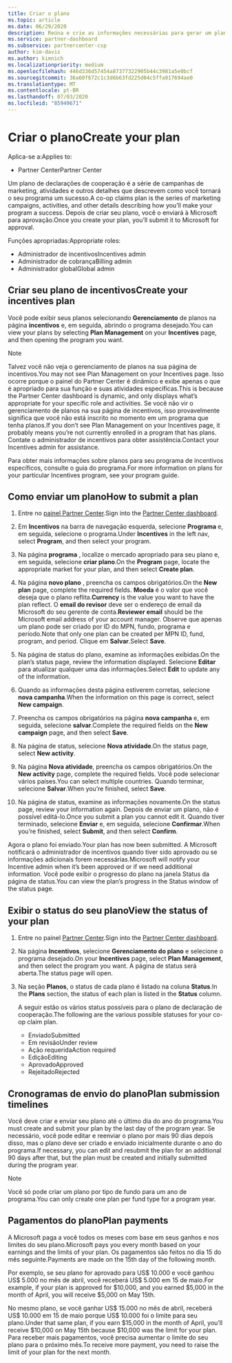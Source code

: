 ```yaml
---
title: Criar o plano
ms.topic: article
ms.date: 06/29/2020
description: Reúna e crie as informações necessárias para gerar um plano de marketing bem-sucedido para seu programa de incentivos.
ms.service: partner-dashboard
ms.subservice: partnercenter-csp
author: kim-davis
ms.author: kimnich
ms.localizationpriority: medium
ms.openlocfilehash: 446d336d57454a87377322905b44c3981a5e0bcf
ms.sourcegitcommit: 36a60f672c1c3d6b63fd225d04c5ffa917694ae0
ms.translationtype: MT
ms.contentlocale: pt-BR
ms.lasthandoff: 07/03/2020
ms.locfileid: "85949671"
---
```

# <a name="create-your-plan"></a><span data-ttu-id="925d4-103">Criar o plano</span><span class="sxs-lookup"><span data-stu-id="925d4-103">Create your plan</span></span>

<span data-ttu-id="925d4-104">Aplica-se a:</span><span class="sxs-lookup"><span data-stu-id="925d4-104">Applies to:</span></span>

- <span data-ttu-id="925d4-105">Partner Center</span><span class="sxs-lookup"><span data-stu-id="925d4-105">Partner Center</span></span>

<span data-ttu-id="925d4-106">Um plano de declarações de cooperação é a série de campanhas de marketing, atividades e outros detalhes que descrevem como você tornará o seu programa um sucesso.</span><span class="sxs-lookup"><span data-stu-id="925d4-106">A co-op claims plan is the series of marketing campaigns, activities, and other details describing how you’ll make your program a success.</span></span> <span data-ttu-id="925d4-107">Depois de criar seu plano, você o enviará à Microsoft para aprovação.</span><span class="sxs-lookup"><span data-stu-id="925d4-107">Once you create your plan, you’ll submit it to Microsoft for approval.</span></span> 

<span data-ttu-id="925d4-108">Funções apropriadas:</span><span class="sxs-lookup"><span data-stu-id="925d4-108">Appropriate roles:</span></span>

- <span data-ttu-id="925d4-109">Administrador de incentivos</span><span class="sxs-lookup"><span data-stu-id="925d4-109">Incentives admin</span></span>
- <span data-ttu-id="925d4-110">Administrador de cobrança</span><span class="sxs-lookup"><span data-stu-id="925d4-110">Billing admin</span></span>
- <span data-ttu-id="925d4-111">Administrador global</span><span class="sxs-lookup"><span data-stu-id="925d4-111">Global admin</span></span>

## <a name="create-your-incentives-plan"></a><span data-ttu-id="925d4-112">Criar seu plano de incentivos</span><span class="sxs-lookup"><span data-stu-id="925d4-112">Create your incentives plan</span></span>

<span data-ttu-id="925d4-113">Você pode exibir seus planos selecionando **Gerenciamento** de planos na página **incentivos** e, em seguida, abrindo o programa desejado.</span><span class="sxs-lookup"><span data-stu-id="925d4-113">You can view your plans by selecting **Plan Management** on your **Incentives** page, and then opening the program you want.</span></span>

>[!NOTE]
><span data-ttu-id="925d4-114">Talvez você não veja o gerenciamento de planos na sua página de incentivos.</span><span class="sxs-lookup"><span data-stu-id="925d4-114">You may not see Plan Management on your Incentives page.</span></span> <span data-ttu-id="925d4-115">Isso ocorre porque o painel do Partner Center é dinâmico e exibe apenas o que é apropriado para sua função e suas atividades específicas.</span><span class="sxs-lookup"><span data-stu-id="925d4-115">This is because the Partner Center dashboard is dynamic, and only displays what’s appropriate for your specific role and activities.</span></span> <span data-ttu-id="925d4-116">Se você não vir o gerenciamento de planos na sua página de incentivos, isso provavelmente significa que você não está inscrito no momento em um programa que tenha planos.</span><span class="sxs-lookup"><span data-stu-id="925d4-116">If you don’t see Plan Management on your Incentives page, it probably means you’re not currently enrolled in a program that has plans.</span></span> <span data-ttu-id="925d4-117">Contate o administrador de incentivos para obter assistência.</span><span class="sxs-lookup"><span data-stu-id="925d4-117">Contact your Incentives admin for assistance.</span></span>

<span data-ttu-id="925d4-118">Para obter mais informações sobre planos para seu programa de incentivos específicos, consulte o guia do programa.</span><span class="sxs-lookup"><span data-stu-id="925d4-118">For more information on plans for your particular Incentives program, see your program guide.</span></span>

## <a name="how-to-submit-a-plan"></a><span data-ttu-id="925d4-119">Como enviar um plano</span><span class="sxs-lookup"><span data-stu-id="925d4-119">How to submit a plan</span></span>

1. <span data-ttu-id="925d4-120">Entre no [painel Partner Center](https://partner.microsoft.com/dashboard/).</span><span class="sxs-lookup"><span data-stu-id="925d4-120">Sign into the [Partner Center dashboard](https://partner.microsoft.com/dashboard/).</span></span>

2. <span data-ttu-id="925d4-121">Em **Incentivos** na barra de navegação esquerda, selecione **Programa** e, em seguida, selecione o programa.</span><span class="sxs-lookup"><span data-stu-id="925d4-121">Under **Incentives** in the left nav, select **Program**, and then select your program.</span></span> 

3. <span data-ttu-id="925d4-122">Na página **programa** , localize o mercado apropriado para seu plano e, em seguida, selecione **criar plano**.</span><span class="sxs-lookup"><span data-stu-id="925d4-122">On the **Program** page, locate the appropriate market for your plan, and then select **Create plan**.</span></span> 

4. <span data-ttu-id="925d4-123">Na página **novo plano** , preencha os campos obrigatórios.</span><span class="sxs-lookup"><span data-stu-id="925d4-123">On the **New plan** page, complete the required fields.</span></span> <span data-ttu-id="925d4-124">**Moeda** é o valor que você deseja que o plano reflita.</span><span class="sxs-lookup"><span data-stu-id="925d4-124">**Currency** is the value you want to have the plan reflect.</span></span> <span data-ttu-id="925d4-125">O **email do revisor** deve ser o endereço de email da Microsoft do seu gerente de conta.</span><span class="sxs-lookup"><span data-stu-id="925d4-125">**Reviewer email** should be the Microsoft email address of your account manager.</span></span> <span data-ttu-id="925d4-126">Observe que apenas um plano pode ser criado por ID do MPN, fundo, programa e período.</span><span class="sxs-lookup"><span data-stu-id="925d4-126">Note that only one plan can be created per MPN ID, fund, program, and period.</span></span> <span data-ttu-id="925d4-127">Clique em **Salvar**.</span><span class="sxs-lookup"><span data-stu-id="925d4-127">Select **Save**.</span></span>

5. <span data-ttu-id="925d4-128">Na página de status do plano, examine as informações exibidas.</span><span class="sxs-lookup"><span data-stu-id="925d4-128">On the plan’s status page, review the information displayed.</span></span> <span data-ttu-id="925d4-129">Selecione **Editar** para atualizar qualquer uma das informações.</span><span class="sxs-lookup"><span data-stu-id="925d4-129">Select **Edit** to update any of the information.</span></span>

6. <span data-ttu-id="925d4-130">Quando as informações desta página estiverem corretas, selecione **nova campanha**.</span><span class="sxs-lookup"><span data-stu-id="925d4-130">When the information on this page is correct, select **New campaign**.</span></span>

7. <span data-ttu-id="925d4-131">Preencha os campos obrigatórios na página **nova campanha** e, em seguida, selecione **salvar**.</span><span class="sxs-lookup"><span data-stu-id="925d4-131">Complete the required fields on the **New campaign** page, and then select **Save**.</span></span>

8. <span data-ttu-id="925d4-132">Na página de status, selecione **Nova atividade**.</span><span class="sxs-lookup"><span data-stu-id="925d4-132">On the status page, select **New activity**.</span></span> 

9. <span data-ttu-id="925d4-133">Na página **Nova atividade**, preencha os campos obrigatórios.</span><span class="sxs-lookup"><span data-stu-id="925d4-133">On the **New activity** page, complete the required fields.</span></span> <span data-ttu-id="925d4-134">Você pode selecionar vários países.</span><span class="sxs-lookup"><span data-stu-id="925d4-134">You can select multiple countries.</span></span> <span data-ttu-id="925d4-135">Quando terminar, selecione **Salvar**.</span><span class="sxs-lookup"><span data-stu-id="925d4-135">When you’re finished, select **Save**.</span></span> 

10. <span data-ttu-id="925d4-136">Na página de status, examine as informações novamente.</span><span class="sxs-lookup"><span data-stu-id="925d4-136">On the status page, review your information again.</span></span> <span data-ttu-id="925d4-137">Depois de enviar um plano, não é possível editá-lo.</span><span class="sxs-lookup"><span data-stu-id="925d4-137">Once you submit a plan you cannot edit it.</span></span> <span data-ttu-id="925d4-138">Quando tiver terminado, selecione **Enviar** e, em seguida, selecione **Confirmar**.</span><span class="sxs-lookup"><span data-stu-id="925d4-138">When you’re finished, select **Submit**, and then select **Confirm**.</span></span>

<span data-ttu-id="925d4-139">Agora o plano foi enviado.</span><span class="sxs-lookup"><span data-stu-id="925d4-139">Your plan has now been submitted.</span></span> <span data-ttu-id="925d4-140">A Microsoft notificará o administrador de incentivos quando tiver sido aprovado ou se informações adicionais forem necessárias.</span><span class="sxs-lookup"><span data-stu-id="925d4-140">Microsoft will notify your Incentive admin when it’s been approved or if we need additional information.</span></span> <span data-ttu-id="925d4-141">Você pode exibir o progresso do plano na janela Status da página de status.</span><span class="sxs-lookup"><span data-stu-id="925d4-141">You can view the plan’s progress in the Status window of the status page.</span></span>

## <a name="view-the-status-of-your-plan"></a><span data-ttu-id="925d4-142">Exibir o status do seu plano</span><span class="sxs-lookup"><span data-stu-id="925d4-142">View the status of your plan</span></span>

1. <span data-ttu-id="925d4-143">Entre no painel [Partner Center](https://partner.microsoft.com/dashboard/).</span><span class="sxs-lookup"><span data-stu-id="925d4-143">Sign into the [Partner Center dashboard](https://partner.microsoft.com/dashboard/).</span></span>

2. <span data-ttu-id="925d4-144">Na página **Incentivos**, selecione **Gerenciamento do plano** e selecione o programa desejado.</span><span class="sxs-lookup"><span data-stu-id="925d4-144">On your **Incentives** page, select **Plan Management**, and then select the program you want.</span></span> <span data-ttu-id="925d4-145">A página de status será aberta.</span><span class="sxs-lookup"><span data-stu-id="925d4-145">The status page will open.</span></span>

3. <span data-ttu-id="925d4-146">Na seção **Planos**, o status de cada plano é listado na coluna **Status**.</span><span class="sxs-lookup"><span data-stu-id="925d4-146">In the **Plans** section, the status of each plan is listed in the **Status** column.</span></span>

   <span data-ttu-id="925d4-147">A seguir estão os vários status possíveis para o plano de declaração de cooperação.</span><span class="sxs-lookup"><span data-stu-id="925d4-147">The following are the various possible statuses for your co-op claim plan.</span></span>

   - <span data-ttu-id="925d4-148">Enviado</span><span class="sxs-lookup"><span data-stu-id="925d4-148">Submitted</span></span>
   - <span data-ttu-id="925d4-149">Em revisão</span><span class="sxs-lookup"><span data-stu-id="925d4-149">Under review</span></span>
   - <span data-ttu-id="925d4-150">Ação requerida</span><span class="sxs-lookup"><span data-stu-id="925d4-150">Action required</span></span>
   - <span data-ttu-id="925d4-151">Edição</span><span class="sxs-lookup"><span data-stu-id="925d4-151">Editing</span></span>
   - <span data-ttu-id="925d4-152">Aprovado</span><span class="sxs-lookup"><span data-stu-id="925d4-152">Approved</span></span>
   - <span data-ttu-id="925d4-153">Rejeitado</span><span class="sxs-lookup"><span data-stu-id="925d4-153">Rejected</span></span>

## <a name="plan-submission-timelines"></a><span data-ttu-id="925d4-154">Cronogramas de envio do plano</span><span class="sxs-lookup"><span data-stu-id="925d4-154">Plan submission timelines</span></span>

<span data-ttu-id="925d4-155">Você deve criar e enviar seu plano até o último dia do ano do programa.</span><span class="sxs-lookup"><span data-stu-id="925d4-155">You must create and submit your plan by the last day of the program year.</span></span> <span data-ttu-id="925d4-156">Se necessário, você pode editar e reenviar o plano por mais 90 dias depois disso, mas o plano deve ser criado e enviado inicialmente durante o ano do programa.</span><span class="sxs-lookup"><span data-stu-id="925d4-156">If necessary, you can edit and resubmit the plan for an additional 90 days after that, but the plan must be created and initially submitted during the program year.</span></span>

>[!NOTE]
> <span data-ttu-id="925d4-157">Você só pode criar um plano por tipo de fundo para um ano de programa.</span><span class="sxs-lookup"><span data-stu-id="925d4-157">You can only create one plan per fund type for a program year.</span></span>

## <a name="plan-payments"></a><span data-ttu-id="925d4-158">Pagamentos do plano</span><span class="sxs-lookup"><span data-stu-id="925d4-158">Plan payments</span></span>

<span data-ttu-id="925d4-159">A Microsoft paga a você todos os meses com base em seus ganhos e nos limites do seu plano.</span><span class="sxs-lookup"><span data-stu-id="925d4-159">Microsoft pays you every month based on your earnings and the limits of your plan.</span></span> <span data-ttu-id="925d4-160">Os pagamentos são feitos no dia 15 do mês seguinte.</span><span class="sxs-lookup"><span data-stu-id="925d4-160">Payments are made on the 15th day of the following month.</span></span>

<span data-ttu-id="925d4-161">Por exemplo, se seu plano for aprovado para US$ 10.000 e você ganhou US$ 5.000 no mês de abril, você receberá US$ 5.000 em 15 de maio.</span><span class="sxs-lookup"><span data-stu-id="925d4-161">For example, if your plan is approved for $10,000, and you earned $5,000 in the month of April, you will receive $5,000 on May 15th.</span></span>

<span data-ttu-id="925d4-162">No mesmo plano, se você ganhar US$ 15.000 no mês de abril, receberá US$ 10.000 em 15 de maio porque US$ 10.000 foi o limite para seu plano.</span><span class="sxs-lookup"><span data-stu-id="925d4-162">Under that same plan, if you earn $15,000 in the month of April, you’ll receive $10,000 on May 15th because $10,000 was the limit for your plan.</span></span> <span data-ttu-id="925d4-163">Para receber mais pagamentos, você precisa aumentar o limite do seu plano para o próximo mês.</span><span class="sxs-lookup"><span data-stu-id="925d4-163">To receive more payment, you need to raise the limit of your plan for the next month.</span></span>
